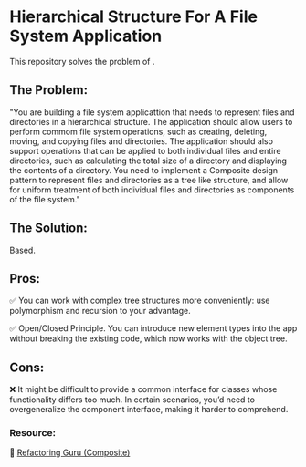 # Hierarchical Structure For A File System Application 

This repository solves the problem of .

## The Problem:

"You are building a file system applicattion that needs to represent files and directories in a hierarchical structure. The application should allow users to perform commom file system operations, such as creating, deleting, moving, and copying files and directories. The application should also support operations that can be applied to both individual files and entire directories, such as calculating the total size of a directory and displaying the contents of a directory. You need to implement a Composite design pattern to represent files and directories as a tree like structure, and allow for uniform treatment of both individual files and directories as components of the file system."

## The Solution:

Based.

## Pros:
 
 ✅ You can work with complex tree structures more conveniently: use polymorphism and recursion to your advantage.

  ✅ Open/Closed Principle. You can introduce new element types into the app without breaking the existing code, which now works with the object tree.

## Cons:

 ❌ It might be difficult to provide a common interface for classes whose functionality differs too much. In certain scenarios, you’d need to overgeneralize the component interface, making it harder to comprehend.


### **Resource:**

 🔗 [Refactoring Guru (Composite)](https://refactoring.guru/design-patterns/composite)
